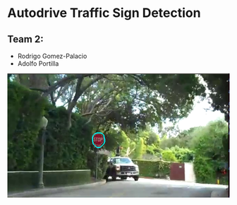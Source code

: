 # Autodrive Traffic Sign Detection
## Team 2: 
- Rodrigo Gomez-Palacio
- Adolfo Portilla




![Alt text](screencapture.png?raw=true "Title")
